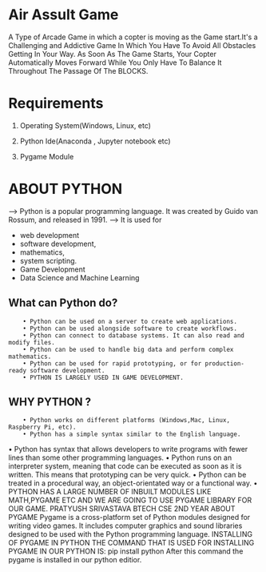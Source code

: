 # Air Assult Game
A Type of Arcade Game in which a copter is moving as the Game start.It's a Challenging and Addictive Game In Which You Have To Avoid All Obstacles Getting In Your Way. As Soon As The Game Starts, Your Copter Automatically Moves Forward While You Only Have To Balance It Throughout The Passage Of The BLOCKS.

# Requirements

1. Operating System(Windows, Linux, etc)

2. Python Ide(Anaconda , Jupyter notebook etc)

3. Pygame Module

# ABOUT PYTHON
--> Python is a popular programming language. It was created by Guido van Rossum, and released in 1991.
--> It is used for
* web development
* software development,
* mathematics,
* system scripting.
* Game Development
* Data Science and Machine Learning
        
## What can Python do?
        • Python can be used on a server to create web applications.
        • Python can be used alongside software to create workflows.
        • Python can connect to database systems. It can also read and modify files.
        • Python can be used to handle big data and perform complex mathematics.
        • Python can be used for rapid prototyping, or for production-ready software development.
        • PYTHON IS LARGELY USED IN GAME DEVELOPMENT.
## WHY PYTHON ?
        • Python works on different platforms (Windows,Mac, Linux, Raspberry Pi, etc).
        • Python has a simple syntax similar to the English language.
• Python has syntax that allows developers to
write programs with fewer lines than some
other programming languages.
• Python runs on an interpreter system, meaning
that code can be executed as soon as it is
written. This means that prototyping can be
very quick.
• Python can be treated in a procedural way, an
object-orientated way or a functional way.
• PYTHON HAS A LARGE NUMBER OF INBUILT MODULES
LIKE MATH,PYGAME ETC AND WE ARE GOING TO USE
PYGAME LIBRARY FOR OUR GAME.
PRATYUSH SRIVASTAVA
BTECH
CSE 2ND
 YEAR
ABOUT PYGAME
Pygame is a cross-platform set
of Python modules designed for writing
video games. It includes computer graphics
and sound libraries designed to
be used with the Python programming
language.
INSTALLING OF PYGAME IN PYTHON
THE COMMAND THAT IS USED FOR INSTALLING
PYGAME IN OUR PYTHON IS:
pip install python
After this command the pygame is
installed in our python editior.


